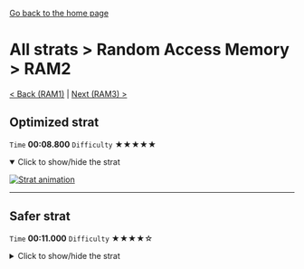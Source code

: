 [Go back to the home page](https://github.com/Doublevil/scbspeedrun)

# All strats > Random Access Memory > RAM2

[< Back (RAM1)](https://github.com/Doublevil/scbspeedrun/blob/main/levels/all_lvl/RAM/RAM1.md) | [Next (RAM3) >](https://github.com/Doublevil/scbspeedrun/blob/main/levels/all_lvl/RAM/RAM3.md)

## Optimized strat

`Time` **00:08.800** `Difficulty` ★★★★★
<details open>
  <summary>Click to show/hide the strat</summary>

  [![Strat animation](https://github.com/Doublevil/scbspeedrun/blob/main/media/levels/RAM/RAM2_OptimizedStrat.webp)](https://github.com/Doublevil/scbspeedrun/blob/main/media/levels/RAM/RAM2_OptimizedStrat.mp4?raw=true)
</details>

---
## Safer strat

`Time` **00:11.000** `Difficulty` ★★★★☆
<details>
  <summary>Click to show/hide the strat</summary>

  [![Strat animation](https://github.com/Doublevil/scbspeedrun/blob/main/media/levels/RAM/RAM2_SafeStrat.webp)](https://github.com/Doublevil/scbspeedrun/blob/main/media/levels/RAM/RAM2_SafeStrat.mp4?raw=true)
</details>

